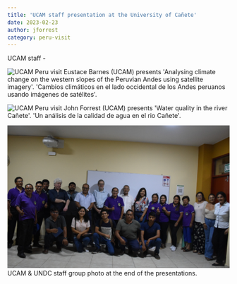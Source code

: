 ```yaml
---
title: 'UCAM staff presentation at the University of Cañete'
date: 2023-02-23
author: jforrest
category: peru-visit
---
```



UCAM staff - 


![UCAM Peru visit](/assets/posts/Canete10.JPG)
Eustace Barnes (UCAM) presents 'Analysing climate change on the western slopes of the Peruvian Andes using satellite imagery'.
'Cambios climáticos en el lado occidental de los Andes peruanos usando imágenes de satélites'.


![UCAM Peru visit](/assets/posts/Canete9.JPG)
John Forrest (UCAM) presents 'Water quality in the river Cañete'.
'Un análisis de la calidad de agua en el rio Cañete'.


![UCAM Peru visit](/assets/posts/Canete25.JPG)
UCAM & UNDC staff group photo at the end of the presentations.
